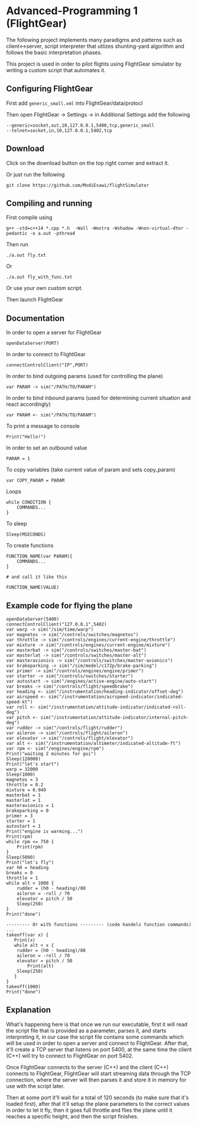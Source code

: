 # Advanced-Programming 1 (FlightGear)

The following project implements many paradigms and patterns such as client<->server, script interpreter that utlizes shunting-yard algorithm and follows the basic interpretation phases.

This project is used in order to pilot flights using FlightGear simulator by writing a custom script that automates it.

## Configuring FlightGear

First add `generic_small.xml` into FlightGear/data/protocl

Then open FlightGear -> Settings -> in Additional Settings add the following
```
--generic=socket,out,10,127.0.0.1,5400,tcp,generic_small
--telnet=socket,in,10,127.0.0.1,5402,tcp
```

## Download

Click on the download button on the top right corner and extract it.

Or just run the following
```
git clone https://github.com/ModiEsawi/flightSimulator
```

## Compiling and running
First compile using
```
g++ -std=c++14 *.cpp *.h  -Wall -Wextra -Wshadow -Wnon-virtual-dtor -pedantic -o a.out -pthread
```
Then run 
```
./a.out fly.txt
```
Or
```
./a.out fly_with_func.txt
```
Or use your own custom script.

Then launch FlightGear

## Documentation
In order to open a server for FlightGear
```
openDataServer(PORT)
```

In order to connect to FlightGear
```
connectControlClient("IP",PORT)
```

In order to bind outgoing params (used for controlling the plane)
```
var PARAM -> sim("/PATH/TO/PARAM")
```

In order to bind inbound params (used for determining current situation and react accordingly)
```
var PARAM <- sim("/PATH/TO/PARAM")
```

To print a message to console
```
Print("Hello!")
```

In order to set an outbound value
```
PARAM = 1
```

To copy variables (take current value of param and sets copy_param)
```
var COPY_PARAM = PARAM
```

Loops
```
while CONDITION {
    COMMANDS...
}
```

To sleep
```
Sleep(MSECONDS)
```

To create functions
```
FUNCTION_NAME(var PARAM){
    COMMANDS...
}

# and call it like this

FUNCTION_NAME(VALUE)
```

## Example code for flying the plane
```
openDataServer(5400)
connectControlClient("127.0.0.1",5402)
var warp -> sim("/sim/time/warp")
var magnetos -> sim("/controls/switches/magnetos")
var throttle -> sim("/controls/engines/current-engine/throttle")
var mixture -> sim("/controls/engines/current-engine/mixture")
var masterbat -> sim("/controls/switches/master-bat")
var masterlat -> sim("/controls/switches/master-alt")
var masteravionics -> sim("/controls/switches/master-avionics")
var brakeparking -> sim("/sim/model/c172p/brake-parking")
var primer -> sim("/controls/engines/engine/primer")
var starter -> sim("/controls/switches/starter")
var autostart -> sim("/engines/active-engine/auto-start")
var breaks -> sim("/controls/flight/speedbrake")
var heading <- sim("/instrumentation/heading-indicator/offset-deg")
var airspeed <- sim("/instrumentation/airspeed-indicator/indicated-speed-kt")
var roll <- sim("/instrumentation/attitude-indicator/indicated-roll-deg")
var pitch <- sim("/instrumentation/attitude-indicator/internal-pitch-deg")
var rudder -> sim("/controls/flight/rudder")
var aileron -> sim("/controls/flight/aileron")
var elevator -> sim("/controls/flight/elevator")
var alt <- sim("/instrumentation/altimeter/indicated-altitude-ft")
var rpm <- sim("/engines/engine/rpm")
Print("waiting 2 minutes for gui")
Sleep(120000)
Print("let's start")
warp = 32000
Sleep(1000)
magnetos = 3
throttle = 0.2
mixture = 0.949
masterbat = 1
masterlat = 1
masteravionics = 1
brakeparking = 0
primer = 3
starter = 1
autostart = 1
Print("engine is warming...")
Print(rpm)
while rpm <= 750 {
	Print(rpm)
}
Sleep(5000)
Print("let's fly")
var h0 = heading
breaks = 0
throttle = 1
while alt < 1000 {
	rudder = (h0 - heading)/80
	aileron = -roll / 70
	elevator = pitch / 50
	Sleep(250)
}
Print("done")

--------- Or with functions --------- (code handels function commands)
...
takeoff(var x) {
   Print(x)
   while alt < x {
	rudder = (h0 - heading)/80
	aileron = -roll / 70
	elevator = pitch / 50
        Print(alt)
	Sleep(250)
   }
}
takeoff(1000)
Print("done")
```

## Explanation

What's happening here is that once we run our executable, first it will read the script file that is provided as a parameter, parses it, and starts interpreting it, in our case the script file contains some commands which will be used in order to open a server and connect to FlightGear. 
After that, it'll create a TCP server that listens on port 5400, at the same time the client (C++) will try to connect to FlightGear on port 5402.

Once FlightGear connects to the server (C++) and the client (C++) connects to FlightGear, FlightGear will start streaming data through the TCP connection, where the server will then parses it and store it in memory for use with the script later.

Then at some port it'll wait for a total of 120 seconds (to make sure that it's loaded first), after that it'll setup the plane parameters to the correct values in order to let it fly, then it goes full throttle and flies the plane until it reaches a specific height, and then the script finishes.
